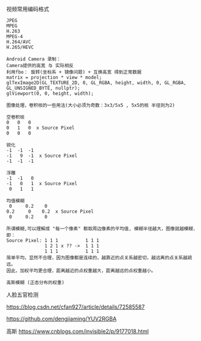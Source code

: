 视频常用编码格式
```
JPEG
MPEG
H.263
MPEG-4
H.264/AVC
H.265/HEVC
```
```
Android Camera 录制：
Camera提供的高宽 与 实际相反
利用fbo： 旋转(坐标系 + 镜像问题) + 互换高宽 得到正常数据
matrix = projection * view * model;
glTexImage2D(GL_TEXTURE_2D, 0, GL_RGBA, height, width, 0, GL_RGBA, GL_UNSIGNED_BYTE, nullptr);
glViewport(0, 0, height, width);
```
```
图像处理，卷积核的一些用法(大小必须为奇数：3x3/5x5 , 5x5的核 半径则为2)

空卷积核
0   0   0
0   1   0  x Source Pixel
0   0   0

锐化
-1  -1  -1
-1   9  -1  x Source Pixel
-1  -1  -1

浮雕
-1  -1   0
-1   0   1  x Source Pixel
 0   1   1

均值模糊
 0     0.2    0
0.2     0    0.2  x Source Pixel
 0     0.2    0

所谓模糊,可以理解成 "每一个像素" 都取周边像素的平均值, 模糊半径越大，图像就越模糊. 即：
Source Pixel: 1 1 1          1 1 1
              1 2 1 x ?? ->  1 1 1
              1 1 1          1 1 1
简单平均，显然不合理，因为图像都是连续的，越靠近的点关系越密切，越远离的点关系越疏远。
因此，加权平均更合理，距离越近的点权重越大，距离越远的点权重越小。

高斯模糊 (正态分布的权重)

```
人脸五官检测

https://blog.csdn.net/cfan927/article/details/72585587

https://github.com/dengjiaming/YUV2RGBA

高斯
https://www.cnblogs.com/invisible2/p/9177018.html
